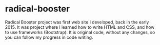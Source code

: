 # radical-booster
Radical Booster project was first web site I developed, back in the early 2015. It was project where I learned how to write HTML and CSS, and how to use frameworks (Bootstrap). It is original code, without any changes, so you can follow my progress in code writing.
